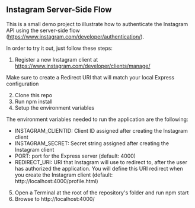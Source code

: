 ## Instagram Server-Side Flow

This is a small demo project to illustrate how to authenticate the Instagram API using the server-side flow (https://www.instagram.com/developer/authentication/).

In order to try it out, just follow these steps:

1. Register a new Instagram client at https://www.instagram.com/developer/clients/manage/

  Make sure to create a Redirect URI that will match your local Express configuration

2. Clone this repo
3. Run npm install
4. Setup the environment variables

  The environment variables needed to run the application are the following:

  - INSTAGRAM_CLIENTID: Client ID assigned after creating the Instagram client
  - INSTAGRAM_SECRET: Secret string assigned after creating the Instagram client
  - PORT: port for the Express server (default: 4000)
  - REDIRECT_URI: URI that Instagram will use to redirect to, after the user has authorized the application. You will define this URI redirect when you create the Instagram client (default: http://localhost:4000/profile.html)

5. Open a Terminal at the root of the repository's folder and run npm start
6. Browse to http://localhost:4000/